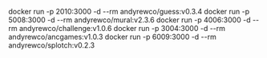 docker run -p 2010:3000 -d --rm andyrewco/guess:v0.3.4
docker run -p 5008:3000 -d --rm andyrewco/mural:v2.3.6
docker run -p 4006:3000 -d --rm andyrewco/challenge:v1.0.6
docker run -p 3004:3000 -d --rm andyrewco/ancgames:v1.0.3
docker run -p 6009:3000 -d --rm andyrewco/splotch:v0.2.3
